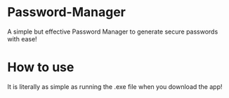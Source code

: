 # Password-Manager
A simple but effective Password Manager to generate secure passwords with ease!

# How to use
It is literally as simple as running the .exe file when you download the app!
